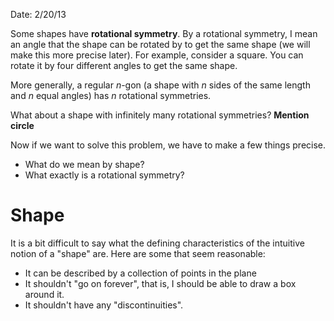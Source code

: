 Date: 2/20/13

Some shapes have **rotational symmetry**. By a rotational symmetry,
I mean an angle that the shape can be rotated by to get the same shape
(we will make this more precise later).
For example, consider a
square. You can rotate it by four different angles to get the same shape.

<div id="square" class="illustration"></div>

More generally, a regular $n$-gon 
(a shape with $n$ sides of the same length and $n$ equal angles)
has $n$ rotational symmetries. 

What about a shape with infinitely many rotational symmetries?
**Mention circle**

Now if we want to solve this problem, we have to make a few things precise.
- What do we mean by shape?
- What exactly is a rotational symmetry?

# Shape

It is a bit difficult to say what the defining characteristics of the intuitive
notion of a "shape" are. Here are some that seem reasonable:
- It can be described by a collection of points in the plane
- It shouldn't "go on forever", that is, I should be able to draw a box
  around it.
- It shouldn't have any "discontinuities".


